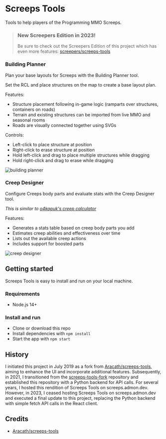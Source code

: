 # Screeps Tools

Tools to help players of the Programming MMO Screeps.

> ### New Screepers Edition in 2023!
> Be sure to check out the Screepers Edition of this project which has even more features: [screepers/screeps-tools](https://github.com/screepers/screeps-tools)

### Building Planner

Plan your base layouts for Screeps with the Building Planner tool.

Set the RCL and place structures on the map to create a base layout plan.

Features:
* Structure placement following in-game logic (ramparts over structures, containers on roads)
* Terrain and existing structures can be imported from live MMO and seasonal rooms
* Roads are visually connected together using SVGs

Controls:

- Left-click to place structure at position
- Right-click to erase structure at position
- Hold left-click and drag to place multiple structures while dragging
- Hold right-click and drag to erase while dragging

![building planner](https://user-images.githubusercontent.com/10291543/95763564-6a0a6700-0c6c-11eb-9eb8-7325b98a4437.png)

### Creep Designer

Configure Creeps body parts and evaluate stats with the Creep Designer tool.

_This is similar to [o4kapuk's creep calculator](https://codepen.io/o4kapuk/full/ZKeorE)_

Features:
* Generates a stats table based on creep body parts you add
* Estimates creep abilities and effectiveness over time
* Lists out the available creep actions
* Includes support for boosted parts

![creep designer](https://user-images.githubusercontent.com/10291543/95763598-78f11980-0c6c-11eb-9303-362c962876e4.png)

## Getting started

Screeps Tools is easy to install and run on your local machine.

### Requirements

* Node.js 14+

### Install and run

* Clone or download this repo
* Install dependencies with `npm install`
* Start the app with `npm start`

## History

I initiated this project in July 2019 as a fork from [Aracath/screeps-tools](https://github.com/Arcath/screeps-tools), aiming to enhance the UI and incorporate additional features. Subsequently, in 2021, I transitioned from the [screeps-tools-fork](https://github.com/admon84/screeps-tools-fork) repository and established this repository with a Python backend for API calls. For several years, I hosted this rendition of Screeps Tools on screeps.admon.dev. However, in 2023, I ceased hosting Screeps Tools on screeps.admon.dev and executed a final update to this project, replacing the Python backend with simple fetch API calls in the React client.

## Credits

- [Aracath/screeps-tools](https://github.com/Arcath/screeps-tools)
